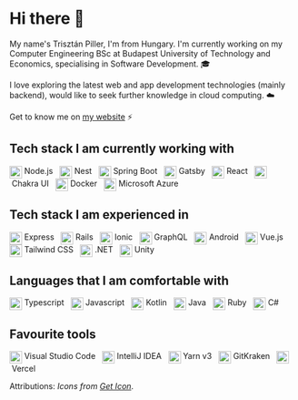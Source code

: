 # Hi there 👋

My name's Trisztán Piller, I'm from Hungary. I'm currently working on my Computer Engineering BSc at Budapest University of Technology and Economics, specialising in Software Development. 🎓

I love exploring the latest web and app development technologies (mainly backend), would like to seek further knowledge in cloud computing. ☁️

Get to know me on [my website](https://triszt4n.xyz/) ⚡


## Tech stack I am currently working with

<a href="https://nodejs.org/en/about/" target="_blank"><img src="https://github.com/get-icon/geticon/raw/master/icons/nodejs-icon.svg"
      alt="Node.js" align=top width="22px" height="22px" /></a><span>&nbsp;Node.js&nbsp;&nbsp;</span>
<a href="https://nestjs.com/" target="_blank"><img src="https://github.com/get-icon/geticon/raw/master/icons/nestjs.svg"
      alt="Nest" align=top width="22px" height="22px" /></a><span>&nbsp;Nest&nbsp;&nbsp;</span>
<a href="https://spring.io/projects/spring-boot" target="_blank"><img src="https://github.com/get-icon/geticon/raw/master/icons/spring.svg"
      alt="Spring Boot" align=top width="22px" height="22px" /></a><span>&nbsp;Spring Boot&nbsp;&nbsp;</span>
<a href="https://www.gatsbyjs.com/" target="_blank"><img src="https://github.com/get-icon/geticon/raw/master/icons/gatsby.svg"
      alt="Gatsby" align=top width="22px" height="22px" /></a><span>&nbsp;Gatsby&nbsp;&nbsp;</span>
<a href="https://hu.reactjs.org/" target="_blank"><img src="https://github.com/get-icon/geticon/raw/master/icons/react.svg"
      alt="React" align=top width="22px" height="22px" /></a><span>&nbsp;React&nbsp;&nbsp;</span>
<a href="https://chakra-ui.com/" target="_blank"><img src="https://github.com/get-icon/geticon/raw/master/icons/chakra-icon.svg"
      alt="Chakra UI" align=top width="22px" height="22px" /></a><span>&nbsp;Chakra UI&nbsp;&nbsp;</span>
<a href="https://www.docker.com/" target="_blank"><img src="https://github.com/get-icon/geticon/raw/master/icons/docker-icon.svg"
      alt="Docker" align=top width="22px" height="22px" /></a><span>&nbsp;Docker&nbsp;&nbsp;</span>
<a href="https://azure.microsoft.com/hu-hu/overview/" target="_blank"><img src="https://github.com/get-icon/geticon/raw/master/icons/azure-icon.svg"
      alt="Microsoft Azure" align=top width="22px" height="22px" /></a><span>&nbsp;Microsoft Azure&nbsp;&nbsp;</span>


## Tech stack I am experienced in

<a href="https://expressjs.com/" target="_blank"><img src="https://github.com/get-icon/geticon/raw/master/icons/express.svg"
      alt="Express" align=top width="22px" height="22px" /></a><span>&nbsp;Express&nbsp;&nbsp;</span>
<a href="https://rubyonrails.org/" target="_blank"><img src="https://github.com/get-icon/geticon/raw/master/icons/rails.svg"
      alt="Rails" align=top width="22px" height="22px" /></a><span>&nbsp;Rails&nbsp;&nbsp;</span>
<a href="https://ionicframework.com/" target="_blank"><img src="https://github.com/get-icon/geticon/raw/master/icons/ionic.svg"
      alt="Ionic" align=top width="22px" height="22px" /></a><span>&nbsp;Ionic&nbsp;&nbsp;</span>
<a href="https://graphql.org/" target="_blank"><img src="https://github.com/get-icon/geticon/raw/master/icons/graphql.svg"
      alt="GraphQL" align=top width="22px" height="22px" /></a><span>&nbsp;GraphQL&nbsp;&nbsp;</span>
<a href="https://www.android.com/" target="_blank"><img src="https://github.com/get-icon/geticon/raw/master/icons/android-icon.svg"
      alt="Android" align=top width="22px" height="22px" /></a><span>&nbsp;Android&nbsp;&nbsp;</span>
<a href="https://vuejs.org/" target="_blank"><img src="https://github.com/get-icon/geticon/raw/master/icons/vue.svg"
      alt="Vue.js" align=top width="22px" height="22px" /></a><span>&nbsp;Vue.js&nbsp;&nbsp;</span>
<a href="https://tailwindcss.com/" target="_blank"><img src="https://github.com/get-icon/geticon/raw/master/icons/tailwindcss-icon.svg"
      alt="Tailwind CSS" align=top width="22px" height="22px" /></a><span>&nbsp;Tailwind CSS&nbsp;&nbsp;</span>
<a href="https://dotnet.microsoft.com/en-us/" target="_blank"><img src="https://github.com/get-icon/geticon/raw/master/icons/dotnet.svg"
      alt=".NET" align=top width="22px" height="22px" /></a><span>&nbsp;.NET&nbsp;&nbsp;</span>
<a href="https://unity.com/" target="_blank"><img src="https://github.com/get-icon/geticon/raw/master/icons/unity.svg"
      alt="Unity" align=top width="22px" height="22px" /></a><span>&nbsp;Unity&nbsp;&nbsp;</span>


## Languages that I am comfortable with

<a href="https://www.typescriptlang.org/" target="_blank"><img src="https://github.com/get-icon/geticon/raw/master/icons/typescript-icon.svg"
      alt="Typescript" align=top width="22px" height="22px" /></a><span>&nbsp;Typescript&nbsp;&nbsp;</span>
<a href="https://www.javascript.com/" target="_blank"><img src="https://github.com/get-icon/geticon/raw/master/icons/javascript.svg"
      alt="Javascript" align=top width="22px" height="22px" /></a><span>&nbsp;Javascript&nbsp;&nbsp;</span>
<a href="https://kotlinlang.org/" target="_blank"><img src="https://github.com/get-icon/geticon/raw/master/icons/kotlin.svg"
      alt="Kotlin" align=top width="22px" height="22px" /></a><span>&nbsp;Kotlin&nbsp;&nbsp;</span>
<a href="https://www.oracle.com/java/" target="_blank"><img src="https://github.com/get-icon/geticon/raw/master/icons/java.svg"
      alt="Java" align=top width="22px" height="22px" /></a><span>&nbsp;Java&nbsp;&nbsp;</span>
<a href="https://www.ruby-lang.org/en/" target="_blank"><img src="https://github.com/get-icon/geticon/raw/master/icons/ruby.svg"
      alt="Ruby" align=top width="22px" height="22px" /></a><span>&nbsp;Ruby&nbsp;&nbsp;</span>
<a href="https://docs.microsoft.com/en-us/dotnet/csharp/tour-of-csharp/" target="_blank"><img src="https://github.com/get-icon/geticon/raw/master/icons/c-sharp.svg"
      alt="C#" align=top width="22px" height="22px" /></a><span>&nbsp;C#&nbsp;&nbsp;</span>


## Favourite tools

<img src="https://github.com/get-icon/geticon/raw/master/icons/visual-studio-code.svg"
      alt="Visual Studio Code" align=top width="22px" height="22px" /><span>&nbsp;Visual Studio Code&nbsp;&nbsp;</span>
<img src="https://github.com/get-icon/geticon/raw/master/icons/intellij-idea.svg"
      alt="IntelliJ IDEA" align=top width="22px" height="22px" /><span>&nbsp;IntelliJ IDEA&nbsp;&nbsp;</span>
<img src="https://github.com/get-icon/geticon/raw/master/icons/yarn.svg"
      alt="Yarn v3" align=top width="22px" height="22px" /><span>&nbsp;Yarn v3&nbsp;&nbsp;</span>
<a href="https://www.gitkraken.com/" target="_blank"><img src="https://github.com/get-icon/geticon/raw/master/icons/gitkraken.svg"
      alt="GitKraken" align=top width="22px" height="22px" /></a><span>&nbsp;GitKraken&nbsp;&nbsp;</span>
<a href="https://vercel.com/" target="_blank"><img src="https://github.com/get-icon/geticon/raw/master/icons/vercel.svg"
      alt="Vercel" align=top width="22px" height="22px" /></a><span>&nbsp;Vercel&nbsp;&nbsp;</span>


Attributions: _Icons from [Get Icon](https://github.com/get-icon/geticon)_.
